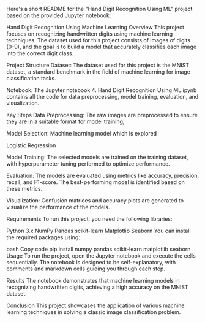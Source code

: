 
Here's a short README for the "Hand Digit Recognition Using ML" project based on the provided Jupyter notebook:

Hand Digit Recognition Using Machine Learning
Overview
This project focuses on recognizing handwritten digits using machine learning techniques. The dataset used for this project consists of images of digits (0-9), and the goal is to build a model that accurately classifies each image into the correct digit class.

Project Structure
Dataset: The dataset used for this project is the MNIST dataset, a standard benchmark in the field of machine learning for image classification tasks.

Notebook: The Jupyter notebook 4. Hand Digit Recognition Using ML.ipynb contains all the code for data preprocessing, model training, evaluation, and visualization.

Key Steps
Data Preprocessing: The raw images are preprocessed to ensure they are in a suitable format for model training,

Model Selection: Machine learning model which is explored

Logistic Regression

Model Training: The selected models are trained on the training dataset, with hyperparameter tuning performed to optimize performance.

Evaluation: The models are evaluated using metrics like accuracy, precision, recall, and F1-score. The best-performing model is identified based on these metrics.

Visualization: Confusion matrices and accuracy plots are generated to visualize the performance of the models.

Requirements
To run this project, you need the following libraries:

Python 3.x
NumPy
Pandas
scikit-learn
Matplotlib
Seaborn
You can install the required packages using:

bash
Copy code
pip install numpy pandas scikit-learn  matplotlib seaborn
Usage
To run the project, open the Jupyter notebook and execute the cells sequentially. The notebook is designed to be self-explanatory, with comments and markdown cells guiding you through each step.

Results
The notebook demonstrates that machine learning models in recognizing handwritten digits, achieving a high accuracy on the MNIST dataset.

Conclusion
This project showcases the application of various machine learning techniques in solving a classic image classification problem.
